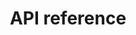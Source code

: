 ---
pcx_content_type: navigation
title: API reference
external_link: https://developers.cloudflare.com/api/operations/zone-settings-get-image_resizing-setting
weight: 10
_build:
  publishResources: false
  render: never
---